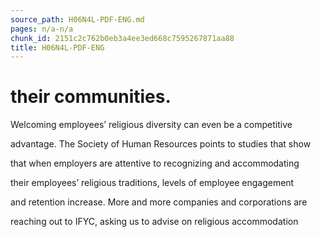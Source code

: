 ```yaml
---
source_path: H06N4L-PDF-ENG.md
pages: n/a-n/a
chunk_id: 2151c2c762b0eb3a4ee3ed668c7595267871aa88
title: H06N4L-PDF-ENG
---
```

# their communities.

Welcoming employees’ religious diversity can even be a competitive

advantage. The Society of Human Resources points to studies that show

that when employers are attentive to recognizing and accommodating

their employees’ religious traditions, levels of employee engagement

and retention increase. More and more companies and corporations are

reaching out to IFYC, asking us to advise on religious accommodation
